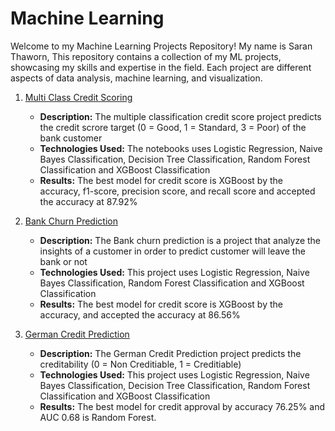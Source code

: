 # Machine Learning

Welcome to my Machine Learning Projects Repository! My name is Saran Thaworn, This repository contains a collection of my ML projects, showcasing my skills and expertise in the field. Each project are different aspects of data analysis, machine learning, and visualization.

1. [Multi Class Credit Scoring](https://github.com/Saran4B/MachineLearning/tree/main/Multi-Class%20Credit%20Score)
   - **Description:** The multiple classification credit score project predicts the credit scrore target (0 = Good, 1 = Standard, 3 = Poor) of the bank customer 
   - **Technologies Used:** The notebooks uses Logistic Regression, Naive Bayes Classification, Decision Tree Classification, Random Forest Classification and XGBoost Classification
   - **Results:** The best model for credit score is XGBoost by the accuracy, f1-score, precision score, and recall score and accepted the accuracy at 87.92%
  
2. [Bank Churn Prediction](https://github.com/Saran4B/MachineLearning/tree/main/Bank%20Churn%20Prediction)
   - **Description:** The Bank churn prediction is a project that analyze the insights of a customer in order to predict customer will leave the bank or not
   - **Technologies Used:** This project uses Logistic Regression, Naive Bayes Classification, Random Forest Classification and XGBoost Classification
   - **Results:** The best model for credit score is XGBoost by the accuracy, and accepted the accuracy at 86.56%
  
3. [German Credit Prediction](https://github.com/Saran4B/MachineLearning/tree/main/German%20Credit%20Prediction)
   - **Description:** The German Credit Prediction project predicts the creditability (0 = Non Creditiable, 1 = Creditiable)
   - **Technologies Used:** This project uses Logistic Regression, Naive Bayes Classification, Decision Tree Classification, Random Forest Classification and XGBoost Classification
   - **Results:** The best model for credit approval by accuracy 76.25% and AUC 0.68 is Random Forest.

